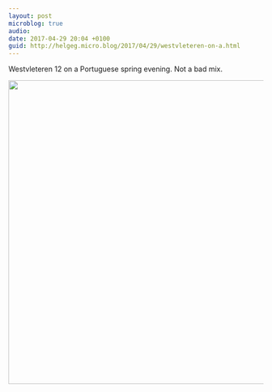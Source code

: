 ```yaml
---
layout: post
microblog: true
audio: 
date: 2017-04-29 20:04 +0100
guid: http://helgeg.micro.blog/2017/04/29/westvleteren-on-a.html
---
```

Westvleteren 12 on a Portuguese spring evening. Not a bad mix. 

<img src="http://helgeg.micro.blog/uploads/2017/5ac2f3a113.jpg" width="600" height="600" style="height: auto" />
